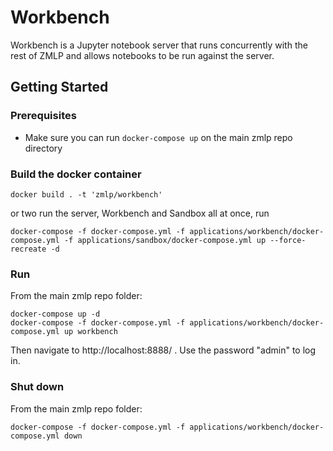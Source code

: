 # Workbench

Workbench is a Jupyter notebook server that runs concurrently with the rest of ZMLP and allows notebooks to be run against the server.

## Getting Started

### Prerequisites

- Make sure you can run `docker-compose up` on the main zmlp repo directory

### Build the docker container

```
docker build . -t 'zmlp/workbench'
```

or two run the server, Workbench and Sandbox all at once, run

```
docker-compose -f docker-compose.yml -f applications/workbench/docker-compose.yml -f applications/sandbox/docker-compose.yml up --force-recreate -d
```

### Run

From the main zmlp repo folder:

```
docker-compose up -d
docker-compose -f docker-compose.yml -f applications/workbench/docker-compose.yml up workbench
```

Then navigate to http://localhost:8888/ . Use the password "admin" to log in.

### Shut down

From the main zmlp repo folder:
```
docker-compose -f docker-compose.yml -f applications/workbench/docker-compose.yml down
```
